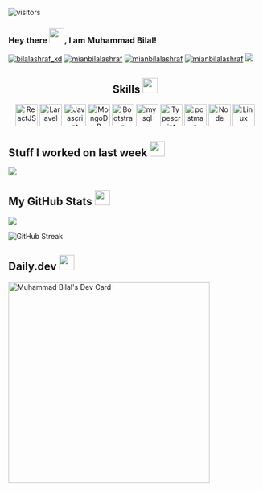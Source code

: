
![visitors](https://visitor-badge.glitch.me/badge?page_id=mianbilalashraf.mianbilalashraf) 

### Hey there <img src="https://raw.githubusercontent.com/MartinHeinz/MartinHeinz/master/wave.gif" width="30px">, I am Muhammad Bilal!
  <a href="https://twitter.com/bilalashraf_xd" target="_blank"><img src="https://img.shields.io/twitter/follow/BilalAshraf_XD?label=Follow&logo=twitter&style=for-the-badge" alt="bilalashraf_xd" /></a> 
  <a href="#" target="_blank"><img src="https://img.shields.io/github/followers/mianbilalashraf?label=Follow&logo=github&style=for-the-badge" alt="mianbilalashraf" /></a> 
   [<img src="https://img.shields.io/twitter/url?color=blue&label=Linkedin&logo=linkedin&style=for-the-badge&url=https%3A%2F%2Fwww.linkedin.com%2Fin%2Fbilalashraf7996%2F" alt="mianbilalashraf" />](https://www.linkedin.com/in/bilalashraf7996/) 
  [<img src="https://img.shields.io/twitter/url?label=Hackerrank&logo=Hackerrank&style=for-the-badge&url=https%3A%2F%2Fwww.hackerrank.com%2FBilalAshraf" alt="mianbilalashraf" />](https://www.hackerrank.com/BilalAshraf) 
 [<img src="https://img.shields.io/twitter/url?color=blue&label=StackOverflow&logo=stackoverflow&style=for-the-badge&url=https%3A%2F%2Fstackoverflow.com%2Fusers%2F8441593%2Fmuhammad-bilal%3Ftab%3Dprofile"/>](https://stackoverflow.com/users/8441593/muhammad-bilal?tab=profile) 

<h2 align='center'> Skills <img src = "https://media2.giphy.com/media/QssGEmpkyEOhBCb7e1/giphy.gif?cid=ecf05e47a0n3gi1bfqntqmob8g9aid1oyj2wr3ds3mg700bl&rid=giphy.gif" width = 30px> </h2>
<p align = 'center'>
  <a href="#" style="text-decoration:none;">
<img width ='44px' align='center' src ='https://raw.githubusercontent.com/rahulbanerjee26/githubAboutMeGenerator/main/icons/reactjs.svg' title="ReactJS">
<img width ='44px' align='center' src ='https://raw.githubusercontent.com/rahulbanerjee26/githubAboutMeGenerator/main/icons/laravel.svg' title="Laravel">
<img width ='44px' align='center' src ='https://raw.githubusercontent.com/rahulbanerjee26/githubAboutMeGenerator/main/icons/javascript.svg' title="Javascript">
<img width ='44px' align='center' src ='https://raw.githubusercontent.com/rahulbanerjee26/githubAboutMeGenerator/main/icons/mongodb.svg' title="MongoDB">
<img width ='44px' align='center' src ='https://raw.githubusercontent.com/rahulbanerjee26/githubAboutMeGenerator/main/icons/bootstrap.svg' title="Bootstrap">
<img width ='44px' align='center' src ='https://raw.githubusercontent.com/rahulbanerjee26/githubAboutMeGenerator/main/icons/mysql.svg' title="mysql">
<img width ='44px' align='center' src ='https://raw.githubusercontent.com/rahulbanerjee26/githubAboutMeGenerator/main/icons/typescript.svg' title="Typescript">
<img width ='44px' align='center' src ='https://raw.githubusercontent.com/rahulbanerjee26/githubAboutMeGenerator/main/icons/postman.svg' title="postman">
<img width ='44px' align='center' src ='https://raw.githubusercontent.com/rahulbanerjee26/githubAboutMeGenerator/main/icons/nodejs.svg' title="Node">
<img width ='44px' align='center' src ='https://raw.githubusercontent.com/rahulbanerjee26/githubAboutMeGenerator/main/icons/linux.svg' title="Linux">
  </a>
<br>
</p>
<h2> Stuff I worked on last week  <img src = "https://media1.giphy.com/media/JZ40cnfnN11KycrvMF/giphy.gif?cid=ecf05e47a0n3gi1bfqntqmob8g9aid1oyj2wr3ds3mg700bl&rid=giphy.gif" width = 30px> </h2>
<a href="https://github.com/mianbilalashraf/mianbilalashraf/blob/main/README.md#-stuff-i-worked-on-last-week---">
<img align="center" src="https://github-readme-stats.vercel.app/api/wakatime?username=@mianbilalashraf&compact=True"/>
</a>
<br>



<h2>My GitHub Stats <img src='https://media1.giphy.com/media/du3J3cXyzhj75IOgvA/giphy.gif?cid=ecf05e47x2g034i9pzwtzzsd3xgg2w9nr94t4tflbbgo3008&rid=giphy.gif' width='30px'> </h2>
<img  src="https://github-readme-stats.vercel.app/api?username=mianbilalashraf&count_private=true&show_icons=true&theme=default" />

![GitHub Streak](https://github-readme-streak-stats.herokuapp.com?user=mianbilalashraf&date_format=M%20j%5B%2C%20Y%5D)

<h2>Daily.dev <img src='https://lh3.googleusercontent.com/SZEbvoLIC0ULqsohKzW1nV2U3aqT-l-OqCws1w6mHRoQu-Sv3At3y5khPTrg3Cu1ykBLvZKyKJDVczlF85DVxViH=w128-h128-e365-rj-sc0x00ffffff' width='30px'> </h2>
<a href="https://app.daily.dev/MianBilalAshraf"><img src="https://api.daily.dev/devcards/de4dd28170a447e5b73ba7cd06a92d11.png?r=kq2" width="400" alt="Muhammad Bilal's Dev Card"/></a>


